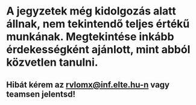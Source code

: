 # A jegyzetek még kidolgozás alatt állnak, nem tekintendő teljes értékű munkának. Megtekintése inkább érdekességként ajánlott, mint abból közvetlen tanulni.

## Hibát kérem az rvlomx@inf.elte.hu-n vagy teamsen jelentsd! 